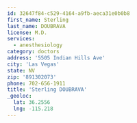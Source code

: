 ```yaml
---
id: 32647f84-c529-4164-a9fb-aeca31e0b0b8
first_name: Sterling
last_name: DOUBRAVA
license: M.D.
services:
  - anesthesiology
category: doctors
address: '5505 Indian Hills Ave'
city: 'Las Vegas'
state: NV
zip: '891302073'
phone: 702-656-1911
title: 'Sterling DOUBRAVA'
_geoloc:
  lat: 36.2556
  lng: -115.218
---
```

